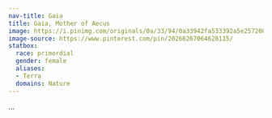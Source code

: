 ```yaml
---
nav-title: Gaia
title: Gaia, Mother of Aecus
image: https://i.pinimg.com/originals/0a/33/94/0a33942fa533392a5e25720039980f6c.jpg
image-source: https://www.pinterest.com/pin/20266267064628115/
statbox:
  race: primordial
  gender: female
  aliases:
  - Terra
  domains: Nature
---
```


...
